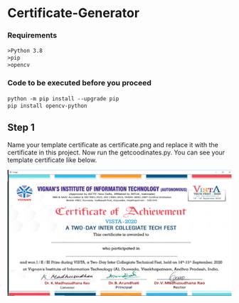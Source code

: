 # Certificate-Generator
### Requirements
    >Python 3.8
    >pip
    >opencv
### Code to be executed before you proceed

    python -m pip install --upgrade pip
    pip install opencv-python
## Step 1
Name your template certificate as certificate.png and replace it with the certificate in this project. Now run the getcoodinates.py. You can see your template certificate like below.

![alt text](https://github.com/srinupotnuru/Certificate-Generator/blob/main/assets/cord.png)
